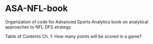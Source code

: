 # ASA-NFL-book

Organization of code for Advanced Sports Analytics book on analytical approaches to NFL DFS strategy.

Table of Contents
Ch. 1: How many points will be scored in a game?
